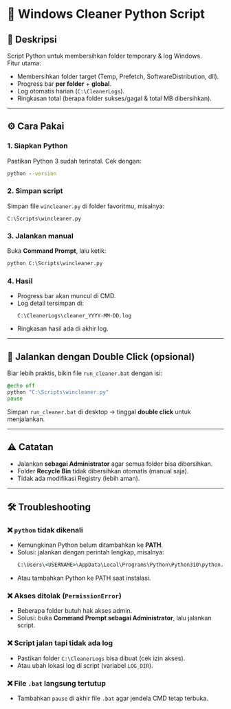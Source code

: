 # 🧹 Windows Cleaner Python Script

## 📌 Deskripsi
Script Python untuk membersihkan folder temporary & log Windows.  
Fitur utama:
- Membersihkan folder target (Temp, Prefetch, SoftwareDistribution, dll).  
- Progress bar **per folder** + **global**.  
- Log otomatis harian (`C:\CleanerLogs`).  
- Ringkasan total (berapa folder sukses/gagal & total MB dibersihkan).  

---

## ⚙️ Cara Pakai

### 1. Siapkan Python
Pastikan Python 3 sudah terinstal. Cek dengan:
```cmd
python --version
```

### 2. Simpan script
Simpan file `wincleaner.py` di folder favoritmu, misalnya:  
```
C:\Scripts\wincleaner.py
```

### 3. Jalankan manual
Buka **Command Prompt**, lalu ketik:
```cmd
python C:\Scripts\wincleaner.py
```

### 4. Hasil
- Progress bar akan muncul di CMD.  
- Log detail tersimpan di:
  ```
  C:\CleanerLogs\cleaner_YYYY-MM-DD.log
  ```
- Ringkasan hasil ada di akhir log.  

---

## 🚀 Jalankan dengan Double Click (opsional)

Biar lebih praktis, bikin file `run_cleaner.bat` dengan isi:

```bat
@echo off
python "C:\Scripts\wincleaner.py"
pause
```

Simpan `run_cleaner.bat` di desktop → tinggal **double click** untuk menjalankan.

---

## ⚠️ Catatan
- Jalankan **sebagai Administrator** agar semua folder bisa dibersihkan.  
- Folder **Recycle Bin** tidak dibersihkan otomatis (manual saja).  
- Tidak ada modifikasi Registry (lebih aman).  

---

## 🛠️ Troubleshooting

### ❌ `python` tidak dikenali
- Kemungkinan Python belum ditambahkan ke **PATH**.  
- Solusi: jalankan dengan perintah lengkap, misalnya:
  ```cmd
  C:\Users\<USERNAME>\AppData\Local\Programs\Python\Python310\python.exe C:\Scripts\wincleaner.py
  ```
- Atau tambahkan Python ke PATH saat instalasi.  

### ❌ Akses ditolak (`PermissionError`)
- Beberapa folder butuh hak akses admin.  
- Solusi: buka **Command Prompt sebagai Administrator**, lalu jalankan script.  

### ❌ Script jalan tapi tidak ada log
- Pastikan folder `C:\CleanerLogs` bisa dibuat (cek izin akses).  
- Atau ubah lokasi log di script (variabel `LOG_DIR`).  

### ❌ File `.bat` langsung tertutup
- Tambahkan `pause` di akhir file `.bat` agar jendela CMD tetap terbuka.  
